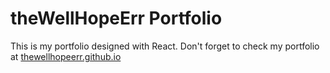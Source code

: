 # theWellHopeErr Portfolio

This is my portfolio designed with React. Don't forget to check my portfolio at [thewellhopeerr.github.io](https://thewellhopeerr.github.io/)

